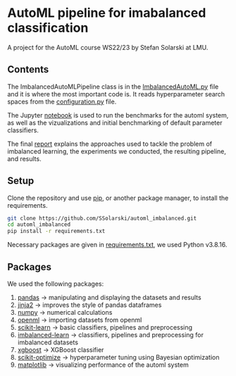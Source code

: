 # AutoML pipeline for imabalanced classification

A project for the AutoML course WS22/23 by Stefan Solarski at LMU.

## Contents

The ImbalancedAutoMLPipeline class is in the [ImbalancedAutoML.py](https://github.com/SSolarski/automl_imbalanced/blob/7cd18d49a254414d3b69790a5b0c0b4a4f4aff65/ImbalancedAutoML.py) file and it is where the most important code is. It reads hyperparameter search spaces from the [configuration.py](https://github.com/SSolarski/automl_imbalanced/blob/7cd18d49a254414d3b69790a5b0c0b4a4f4aff65/configuration.py) file. 

The Jupyter [notebook](https://github.com/SSolarski/automl_imbalanced/blob/7cd18d49a254414d3b69790a5b0c0b4a4f4aff65/notebook.ipynb) is used to run the benchmarks for the automl system, as well as the vizualizations and initial benchmarking of default parameter classifiers. 

The final [report](https://github.com/SSolarski/automl_imbalanced/blob/7cd18d49a254414d3b69790a5b0c0b4a4f4aff65/Stefan%20Solarski%20Report%20AutoML.pdf) explains the approaches used to tackle the problem of imbalanced learning, the experiments we conducted, the resulting pipeline, and results.

## Setup

Clone the repository and use [pip](https://pip.pypa.io/en/stable/), or another package manager, to install the requirements.

```bash
git clone https://github.com/SSolarski/automl_imbalanced.git
cd automl_imbalanced
pip install -r requirements.txt
```

Necessary packages are given in [requirements.txt](https://github.com/SSolarski/automl_imbalanced/blob/7cd18d49a254414d3b69790a5b0c0b4a4f4aff65/requirements.txt), we used Python v3.8.16.

## Packages

We used the following packages:

1. [pandas](https://pandas.pydata.org/docs/index.html) -> manipulating and displaying the datasets and results
1. [jinja2](https://jinja.palletsprojects.com/en/3.1.x/) -> improves the style of pandas dataframes
1. [numpy](https://numpy.org/doc/) -> numerical calculations
1. [openml](https://docs.openml.org/) -> importing datasets from openml
1. [scikit-learn](https://scikit-learn.org/stable/user_guide.html) -> basic classifiers, pipelines and preprocessing
1. [imbalanced-learn](https://imbalanced-learn.org/stable/) -> classifiers, pipelines and preprocessing for imbalanced datasets
1. [xgboost](https://xgboost.readthedocs.io/en/stable/) -> XGBoost classifier
1. [scikit-optimize](https://scikit-optimize.github.io/stable/) -> hyperparameter tuning using Bayesian optimization
1. [matplotlib](https://matplotlib.org/stable/index.html) -> visualizing performance of the automl system
